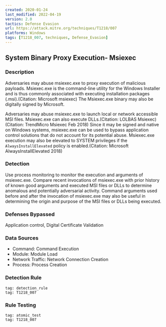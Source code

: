 ```yaml
---
created: 2020-01-24
last_modified: 2022-04-19
version: 2.0
tactics: Defense Evasion
url: https://attack.mitre.org/techniques/T1218/007
platforms: Windows
tags: [T1218_007, techniques, Defense_Evasion]
---
```


## System Binary Proxy Execution- Msiexec

### Description

Adversaries may abuse msiexec.exe to proxy execution of malicious payloads. Msiexec.exe is the command-line utility for the Windows Installer and is thus commonly associated with executing installation packages (.msi).(Citation: Microsoft msiexec) The Msiexec.exe binary may also be digitally signed by Microsoft.

Adversaries may abuse msiexec.exe to launch local or network accessible MSI files. Msiexec.exe can also execute DLLs.(Citation: LOLBAS Msiexec)(Citation: TrendMicro Msiexec Feb 2018) Since it may be signed and native on Windows systems, msiexec.exe can be used to bypass application control solutions that do not account for its potential abuse. Msiexec.exe execution may also be elevated to SYSTEM privileges if the <code>AlwaysInstallElevated</code> policy is enabled.(Citation: Microsoft AlwaysInstallElevated 2018)

### Detection

Use process monitoring to monitor the execution and arguments of msiexec.exe. Compare recent invocations of msiexec.exe with prior history of known good arguments and executed MSI files or DLLs to determine anomalous and potentially adversarial activity. Command arguments used before and after the invocation of msiexec.exe may also be useful in determining the origin and purpose of the MSI files or DLLs being executed.

### Defenses Bypassed

Application control, Digital Certificate Validation

### Data Sources

  - Command: Command Execution
  -  Module: Module Load
  -  Network Traffic: Network Connection Creation
  -  Process: Process Creation
### Detection Rule

```query
tag: detection_rule
tag: T1218_007
```

### Rule Testing

```query
tag: atomic_test
tag: T1218_007
```
